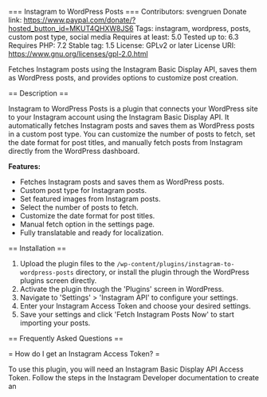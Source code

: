 === Instagram to WordPress Posts ===
Contributors: svengruen
Donate link: https://www.paypal.com/donate/?hosted_button_id=MKUT4QHXW8JS6
Tags: instagram, wordpress, posts, custom post type, social media
Requires at least: 5.0
Tested up to: 6.3
Requires PHP: 7.2
Stable tag: 1.5
License: GPLv2 or later
License URI: https://www.gnu.org/licenses/gpl-2.0.html

Fetches Instagram posts using the Instagram Basic Display API, saves them as WordPress posts, and provides options to customize post creation.

== Description ==

Instagram to WordPress Posts is a plugin that connects your WordPress site to your Instagram account using the Instagram Basic Display API. It automatically fetches Instagram posts and saves them as WordPress posts in a custom post type. You can customize the number of posts to fetch, set the date format for post titles, and manually fetch posts from Instagram directly from the WordPress dashboard.

**Features:**

* Fetches Instagram posts and saves them as WordPress posts.
* Custom post type for Instagram posts.
* Set featured images from Instagram posts.
* Select the number of posts to fetch.
* Customize the date format for post titles.
* Manual fetch option in the settings page.
* Fully translatable and ready for localization.

== Installation ==

1. Upload the plugin files to the `/wp-content/plugins/instagram-to-wordpress-posts` directory, or install the plugin through the WordPress plugins screen directly.
2. Activate the plugin through the 'Plugins' screen in WordPress.
3. Navigate to 'Settings' > 'Instagram API' to configure your settings.
4. Enter your Instagram Access Token and choose your desired settings.
5. Save your settings and click 'Fetch Instagram Posts Now' to start importing your posts.

== Frequently Asked Questions ==

= How do I get an Instagram Access Token? =

To use this plugin, you will need an Instagram Basic Display API Access Token. Follow the steps in the Instagram Developer documentation to create an 
